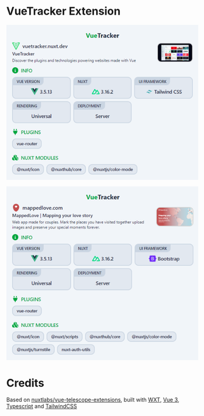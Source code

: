 # VueTracker Extension

![screenshot-1](/screenshots/ss-1.png)

![screenshot-2](/screenshots/ss-2.png)

# Credits
Based on [nuxtlabs/vue-telescope-extensions](https://github.com/nuxtlabs/vue-telescope-extensions), built with [WXT](https://github.com/wxt-dev/wxt), [Vue 3](https://github.com/vuejs/core), [Typescript](https://github.com/microsoft/TypeScript) and [TailwindCSS](https://github.com/tailwindlabs/tailwindcss)